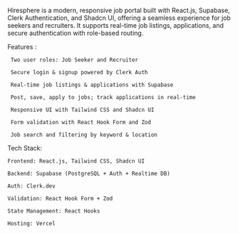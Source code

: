 Hiresphere is a modern, responsive job portal built with React.js, Supabase, Clerk Authentication, and Shadcn UI, offering a seamless experience for job seekers and recruiters. It supports real-time job listings, applications, and secure authentication with role-based routing.


Features : 

     Two user roles: Job Seeker and Recruiter
    
     Secure login & signup powered by Clerk Auth
    
     Real-time job listings & applications with Supabase
    
     Post, save, apply to jobs; track applications in real-time
    
     Responsive UI with Tailwind CSS and Shadcn UI
    
     Form validation with React Hook Form and Zod
    
     Job search and filtering by keyword & location



Tech Stack: 

    Frontend: React.js, Tailwind CSS, Shadcn UI
    
    Backend: Supabase (PostgreSQL + Auth + Realtime DB)
    
    Auth: Clerk.dev
    
    Validation: React Hook Form + Zod
    
    State Management: React Hooks
    
    Hosting: Vercel
